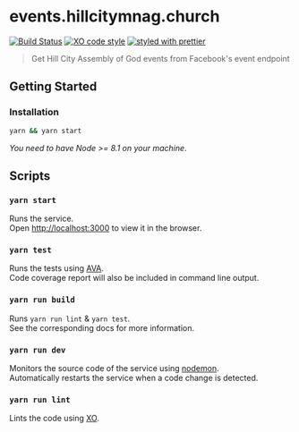 # events.hillcitymnag.church

[![Build Status](https://travis-ci.org/hillcitymnag/events.hillcitymnag.church.svg?branch=master)](https://travis-ci.org/hillcitymnag/events.hillcitymnag.church)
[![XO code style](https://img.shields.io/badge/code_style-XO-5ed9c7.svg)](https://github.com/sindresorhus/xo)
[![styled with prettier](https://img.shields.io/badge/styled_with-prettier-ff69b4.svg)](https://github.com/prettier/prettier)

> Get Hill City Assembly of God events from Facebook's event endpoint

## Getting Started

### Installation

```sh
yarn && yarn start
```

_You need to have Node >= 8.1 on your machine_.

## Scripts

### `yarn start`

Runs the service.<br>
Open [http://localhost:3000](http://localhost:3000) to view it in the browser.

### `yarn test`

Runs the tests using [AVA](https://github.com/avajs/ava).<br>
Code coverage report will also be included in command line output.

### `yarn run build`

Runs `yarn run lint` & `yarn test`.<br>
See the corresponding docs for more information.

### `yarn run dev`

Monitors the source code of the service using [nodemon](http://nodemon.io/).<br>
Automatically restarts the service when a code change is detected.

### `yarn run lint`

Lints the code using [XO](https://github.com/sindresorhus/xo).
